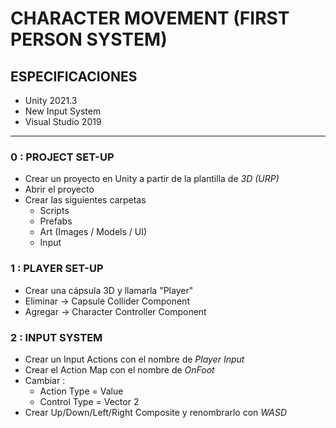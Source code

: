 # CHARACTER MOVEMENT (FIRST PERSON SYSTEM)
## ESPECIFICACIONES
- Unity 2021.3
- New Input System
- Visual Studio 2019
---
### 0 : PROJECT SET-UP
- Crear un proyecto en Unity a partir de la plantilla de _3D (URP)_
- Abrir el proyecto
- Crear las siguientes carpetas
  - Scripts
  - Prefabs
  - Art (Images / Models / UI)
  - Input

### 1 : PLAYER SET-UP
- Crear una cápsula 3D y llamarla "Player"
- Eliminar -> Capsule Collider Component
- Agregar -> Character Controller Component

### 2 : INPUT SYSTEM
- Crear un Input Actions con el nombre de _Player Input_
- Crear el Action Map con el nombre de _OnFoot_
- Cambiar :
  - Action Type = Value
  - Control Type = Vector 2
- Crear Up/Down/Left/Right Composite y renombrarlo con _WASD_

